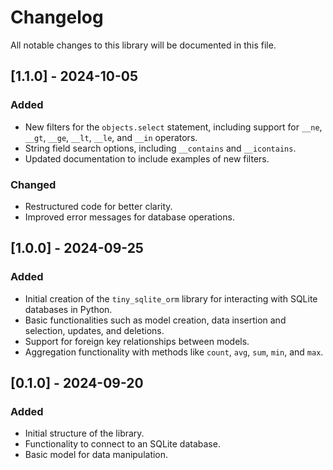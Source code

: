 # Changelog

All notable changes to this library will be documented in this file.

## [1.1.0] - 2024-10-05
### Added
- New filters for the `objects.select` statement, including support for `__ne`, `__gt`, `__ge`, `__lt`, `__le`, and `__in` operators.
- String field search options, including `__contains` and `__icontains`.
- Updated documentation to include examples of new filters.

### Changed
- Restructured code for better clarity.
- Improved error messages for database operations.

## [1.0.0] - 2024-09-25
### Added
- Initial creation of the `tiny_sqlite_orm` library for interacting with SQLite databases in Python.
- Basic functionalities such as model creation, data insertion and selection, updates, and deletions.
- Support for foreign key relationships between models.
- Aggregation functionality with methods like `count`, `avg`, `sum`, `min`, and `max`.

## [0.1.0] - 2024-09-20
### Added
- Initial structure of the library.
- Functionality to connect to an SQLite database.
- Basic model for data manipulation.

